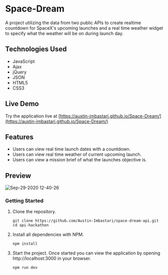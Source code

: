 # Space-Dream

A project utilizing the data from two public APIs to create realtime countdown for SpaceX's upcoming
launches and a real time weather widget to specify what the weather will be on during launch day.

## Technologies Used

- JavaScript
- Ajax
- jQuery
- JSON
- HTML5
- CSS3

## Live Demo

Try the application live at [https://austin-imbastari.github.io/Space-Dream/](https://austin-imbastari.github.io/Space-Dream/)

## Features

- Users can view real time launch dates with a countdown.
- Users can view real time weather of current upcoming launch.
- Users can view a mission brief of what the launches objective is.

## Preview

![Sep-29-2020 12-40-26](https://user-images.githubusercontent.com/55529532/94607589-fb331400-0250-11eb-930b-91d4475147d7.gif)

### Getting Started

1. Clone the repository.

    ```shell
    git clone https://github.com/Austin-Imbastari/space-dream-api.git
    cd api-hackathon
    ```

1. Install all dependencies with NPM.

    ```shell
    npm install
    ```

1. Start the project. Once started you can view the application by opening http://localhost:3000 in your browser.

    ```shell
    npm run dev
    ```
